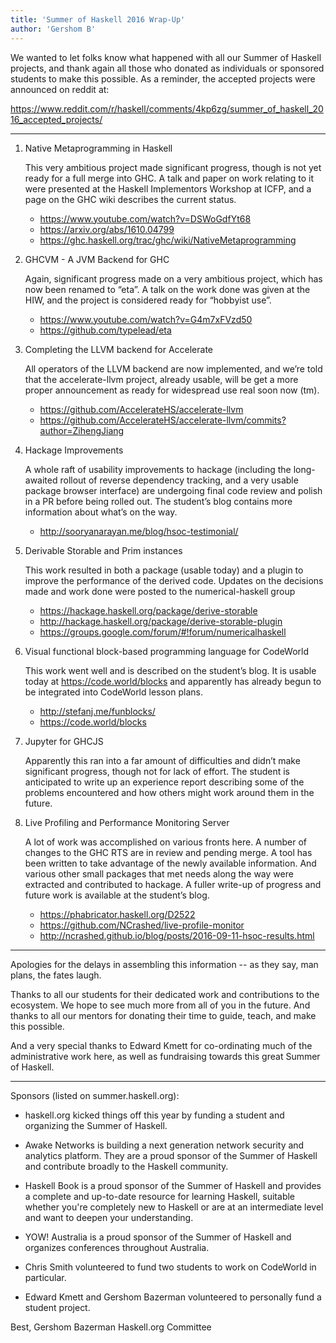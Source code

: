 ```yaml
---
title: 'Summer of Haskell 2016 Wrap-Up'
author: 'Gershom B'
---
```


We wanted to let folks know what happened with all our Summer of Haskell
projects, and thank again all those who donated as individuals or sponsored
students to make this possible. As a reminder, the accepted projects were
announced on reddit at:

<https://www.reddit.com/r/haskell/comments/4kp6zg/summer_of_haskell_2016_accepted_projects/>

* * *

1. Native Metaprogramming in Haskell

    This very ambitious project made significant progress, though is not
    yet ready for a full merge into GHC. A talk and paper on work relating
    to it were presented at the Haskell Implementors Workshop at ICFP, and
    a page on the GHC wiki describes the current status.

    - https://www.youtube.com/watch?v=DSWoGdfYt68
    - https://arxiv.org/abs/1610.04799
    - https://ghc.haskell.org/trac/ghc/wiki/NativeMetaprogramming

2. GHCVM - A JVM Backend for GHC

    Again, significant progress made on a very ambitious project, which has now
    been renamed to “eta”. A talk on the work done was given at the HIW, and the
    project is considered ready for “hobbyist use”.

    - https://www.youtube.com/watch?v=G4m7xFVzd50
    - https://github.com/typelead/eta

3. Completing the LLVM backend for Accelerate

    All operators of the LLVM backend are now implemented, and we’re told that
    the accelerate-llvm project, already usable, will be get a more proper
    announcement as ready for widespread use real soon now (tm).

    - https://github.com/AccelerateHS/accelerate-llvm
    - https://github.com/AccelerateHS/accelerate-llvm/commits?author=ZihengJiang

4. Hackage Improvements

    A whole raft of usability improvements to hackage (including the
    long-awaited rollout of reverse dependency tracking, and a very usable
    package browser interface) are undergoing final code review and polish in a
    PR before being rolled out. The student’s blog contains more information
    about what’s on the way.

    - http://sooryanarayan.me/blog/hsoc-testimonial/

5. Derivable Storable and Prim instances

    This work resulted in both a package (usable today) and a plugin to improve
    the performance of the derived code. Updates on the decisions made and work
    done were posted to the numerical-haskell group

    - https://hackage.haskell.org/package/derive-storable
    - http://hackage.haskell.org/package/derive-storable-plugin
    - https://groups.google.com/forum/#!forum/numericalhaskell

6. Visual functional block-based programming language for CodeWorld

    This work went well and is described on the student’s blog. It is usable
    today at https://code.world/blocks and apparently has already begun to be
    integrated into CodeWorld lesson plans.

    - http://stefanj.me/funblocks/
    - https://code.world/blocks

7. Jupyter for GHCJS

    Apparently this ran into a far amount of difficulties and didn’t make
    significant progress, though not for lack of effort. The student is
    anticipated to write up an experience report describing some of the problems
    encountered and how others might work around them in the future.

8. Live Profiling and Performance Monitoring Server

    A lot of work was accomplished on various fronts here. A number of
    changes to the GHC RTS are in review and pending merge. A tool has
    been written to take advantage of the newly available information. And
    various other small packages that met needs along the way were
    extracted and contributed to hackage. A fuller write-up of progress
    and future work is available at the student’s blog.

    - https://phabricator.haskell.org/D2522
    - https://github.com/NCrashed/live-profile-monitor
    - http://ncrashed.github.io/blog/posts/2016-09-11-hsoc-results.html

* * *

Apologies for the delays in assembling this information -- as they say, man
plans, the fates laugh.

Thanks to all our students for their dedicated work and contributions to the
ecosystem. We hope to see much more from all of you in the future. And thanks to
all our mentors for donating their time to guide, teach, and make this possible.

And a very special thanks to Edward Kmett for co-ordinating much of the
administrative work here, as well as fundraising towards this great Summer of
Haskell.

* * *

Sponsors (listed on summer.haskell.org):

- haskell.org kicked things off this year by funding a student and
organizing the Summer of Haskell.

- Awake Networks is building a next generation network security and
analytics platform. They are a proud sponsor of the Summer of Haskell
and contribute broadly to the Haskell community.

- Haskell Book is a proud sponsor of the Summer of Haskell and
provides a complete and up-to-date resource for learning Haskell,
suitable whether you're completely new to Haskell or are at an
intermediate level and want to deepen your understanding.

- YOW! Australia is a proud sponsor of the Summer of Haskell and
organizes conferences throughout Australia.

- Chris Smith volunteered to fund two students to work on CodeWorld in
particular.

- Edward Kmett and Gershom Bazerman volunteered to personally fund a
student project.

Best,
Gershom Bazerman
Haskell.org Committee

